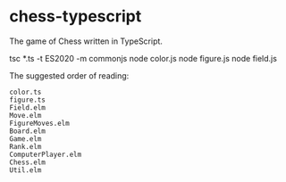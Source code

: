 chess-typescript
================

The game of Chess written in TypeScript.

tsc *.ts -t ES2020 -m commonjs
node color.js
node figure.js
node field.js

The suggested order of reading:

    color.ts
    figure.ts
    Field.elm
    Move.elm
    FigureMoves.elm
    Board.elm
    Game.elm
    Rank.elm
    ComputerPlayer.elm
    Chess.elm
    Util.elm
